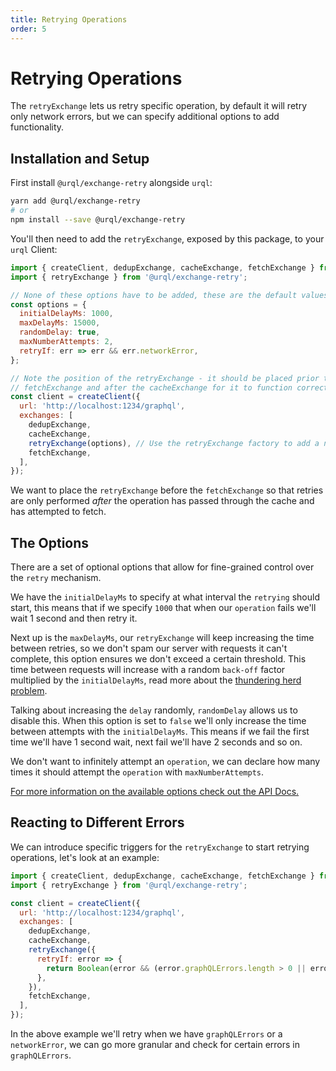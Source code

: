 ```yaml
---
title: Retrying Operations
order: 5
---
```


# Retrying Operations

The `retryExchange` lets us retry specific operation, by default it will
retry only network errors, but we can specify additional options to add
functionality.

## Installation and Setup

First install `@urql/exchange-retry` alongside `urql`:

```sh
yarn add @urql/exchange-retry
# or
npm install --save @urql/exchange-retry
```

You'll then need to add the `retryExchange`, exposed by this package, to your `urql` Client:

```js
import { createClient, dedupExchange, cacheExchange, fetchExchange } from 'urql';
import { retryExchange } from '@urql/exchange-retry';

// None of these options have to be added, these are the default values.
const options = {
  initialDelayMs: 1000,
  maxDelayMs: 15000,
  randomDelay: true,
  maxNumberAttempts: 2,
  retryIf: err => err && err.networkError,
};

// Note the position of the retryExchange - it should be placed prior to the
// fetchExchange and after the cacheExchange for it to function correctly
const client = createClient({
  url: 'http://localhost:1234/graphql',
  exchanges: [
    dedupExchange,
    cacheExchange,
    retryExchange(options), // Use the retryExchange factory to add a new exchange
    fetchExchange,
  ],
});
```

We want to place the `retryExchange` before the `fetchExchange` so that retries are only performed _after_ the operation has passed through the cache and has attempted to fetch.

## The Options

There are a set of optional options that allow for fine-grained control over the `retry` mechanism.

We have the `initialDelayMs` to specify at what interval the `retrying` should start, this means that if we specify `1000` that when our `operation` fails we'll wait 1 second and then retry it.

Next up is the `maxDelayMs`, our `retryExchange` will keep increasing the time between retries, so we don't spam our server with requests it can't complete, this option ensures we don't exceed a certain threshold. This time between requests will increase with a random `back-off` factor multiplied by the `initialDelayMs`, read more about the [thundering herd problem](https://en.wikipedia.org/wiki/Thundering_herd_problem).

Talking about increasing the `delay` randomly, `randomDelay` allows us to disable this. When this option is set to `false` we'll only increase the time between attempts with the `initialDelayMs`. This means if we fail the first time we'll have 1 second wait, next fail we'll have 2 seconds and so on.

We don't want to infinitely attempt an `operation`, we can declare how many times it should attempt the `operation` with `maxNumberAttempts`.

[For more information on the available options check out the API Docs.](../api/retry-exchange.md)

## Reacting to Different Errors

We can introduce specific triggers for the `retryExchange` to start retrying operations,
let's look at an example:

```js
import { createClient, dedupExchange, cacheExchange, fetchExchange } from 'urql';
import { retryExchange } from '@urql/exchange-retry';

const client = createClient({
  url: 'http://localhost:1234/graphql',
  exchanges: [
    dedupExchange,
    cacheExchange,
    retryExchange({
      retryIf: error => {
        return Boolean(error && (error.graphQLErrors.length > 0 || error.networkError));
      },
    }),
    fetchExchange,
  ],
});
```

In the above example we'll retry when we have `graphQLErrors` or a `networkError`, we can go
more granular and check for certain errors in `graphQLErrors`.
